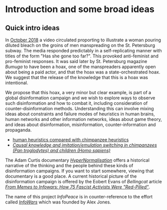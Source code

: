 # Introduction and some broad ideas

## Quick intro ideas

In [October 2018](https://www.theguardian.com/commentisfree/2018/oct/10/how-deal-fake-feminism-pour-cold-water-lap-russia) a video circulated proporting to illustrate a woman pouring diluted bleach on the groins of men manspreading on the St. Petersburg subway. The media responded predictably in a self-replicating manner with titles of the form "Has she gone too far?". This provoked anti-feminist and pro-feminist responses. It was said later by St. Petersburg magazine *Bumuga* to have been a hoax, one of the manspreaders apparently open about being a paid actor, and that the hoax was a state-orchestrated hoax. We suggest that the release of the knowledge that this is a hoax was intentional.

We propose that this hoax, a very minor but clear example, is part of a global disinformation campaign and we wish to explore ways to observe such disinformation and how to combat it, including consideration of counter-disinformation methods. Understanding this can involve mixing ideas about constraints and failure modes of heuristics in human brains, human networks and other information networks, ideas about game theory, and ideas about disinformation, misinformation, counter-information and propaganda.

- [human heuristics compared with chimpanzee heuristics](https://www.snotr.com/video/5210/Chimps_Vs_Children)
- [*Causal knowledge and imitation/emulation switching in chimpanzees (Pan troglodytes) and children (Homo sapiens)*](https://sci-hub.tw/10.1007/s10071-004-0239-6)

The Adam Curtis documentary [*HyperNormalisation*](https://www.youtube.com/watch?v=nz6u7xRznjY) offers a historical narrative of the thinking and the people behind these kinds of disinformation campaigns. If you want to start somewhere, viewing that documentary is a good place. A current historical picture of the disinformation campaign is offered by the Eobert Evans of *Bellingcat* article [*From Memes to Infowars: How 75 Fascist Activists Were "Red-Pilled"*](https://www.bellingcat.com/news/americas/2018/10/11/memes-infowars-75-fascist-activists-red-pilled).

The name of this project *InfoPeace* is in counter-reference to the effort called [*InfoWars*](https://en.wikipedia.org/wiki/InfoWars) which was founded by Alex Jones.

